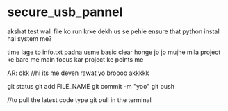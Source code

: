 # secure_usb_pannel

akshat test wali file ko run krke dekh 
us se pehle ensure that python install hai system me?

time lage to info.txt padna usme basic clear honge jo jo mujhe mila project ke bare me main focus kar project ke points me 

AR: okk
//hi its me deven rawat
yo broooo akkkkk









git status
git add FILE_NAME
git commit -m "yoo"
git push 


//to pull the latest code type git pull in the terminal

